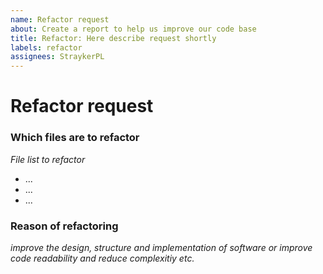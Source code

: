```yaml
---
name: Refactor request
about: Create a report to help us improve our code base
title: Refactor: Here describe request shortly
labels: refactor
assignees: StraykerPL
---
```


# Refactor request

### Which files are to refactor

_File list to refactor_

 - ...
 - ...
 - ...

### Reason of refactoring

_improve the design, structure and implementation of software or improve code readability and reduce complexitiy etc._
